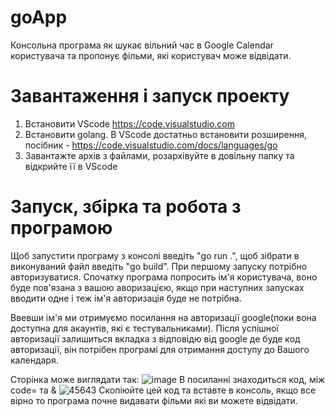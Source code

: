# goApp
Консольна програма як шукає вільний час в Google Calendar користувача та пропонує фільми, які користувач може відвідати.
# Завантаження і запуск проекту
1. Встановити VScode https://code.visualstudio.com
2. Встановити golang. В VScode достатньо встановити розширення, посібник - https://code.visualstudio.com/docs/languages/go
3. Завантажте архів з файлами, розархівуйте в довільну папку та відкрийте її в VScode
# Запуск, збірка та робота з програмою
Щоб запустити програму з консолі введіть "go run .", щоб зібрати в виконуваний файл введіть "go build".
При першому запуску потрібно авторизуватися. Спочатку програма попросить ім'я користувача, воно буде пов'язана з вашою аворизацією, якщо при наступних запусках вводити одне і теж ім'я авторизація буде не потрібна.

Ввевши ім'я ми отримуємо посилання на авторизації google(поки вона доступна для акаунтів, які є тестувальниками). Після успішної авторизації залишиться вкладка з відповідю від google де буде код авторизації, він потрібен програмі для отримання доступу до Вашого календаря.

Сторінка може виглядати так:
![image](https://github.com/TroFa0/goApp/assets/117114700/decef5ed-1621-4210-b30a-9c461e759e59)
В посиланні знаходиться код, між code= та &
![45643](https://github.com/TroFa0/goApp/assets/117114700/7b33bac2-314d-4748-813d-ac26aae43d95)
Скопіюйте цей код та вставте в консоль, якщо все вірно то програма почне видавати фільми які ви можете відвідати.
